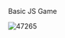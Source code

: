 Basic JS Game 

![47265](https://github.com/user-attachments/assets/b08ccee4-ddcc-467b-9cea-173bafb5eb3c)
